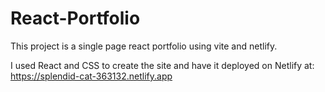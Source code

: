 # React-Portfolio
This project is a single page react portfolio using vite and netlify.

I used React and CSS to create the site and have it deployed on Netlify at: https://splendid-cat-363132.netlify.app

